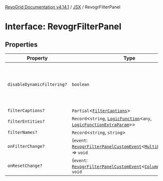 [RevoGrid Documentation v4.14.1](README.md) / [JSX](Namespace.JSX.md) / RevogrFilterPanel

# Interface: RevogrFilterPanel

## Properties

| Property | Type | Description | Defined in |
| ------ | ------ | ------ | ------ |
| `disableDynamicFiltering?` | `boolean` | Disables dynamic filtering. A way to apply filters on Save only | [src/components.d.ts:1840](https://github.com/revolist/revogrid/blob/925db466c3d20933669e374666cd0ddbe00cac19/src/components.d.ts#L1840) |
| `filterCaptions?` | `Partial`\<[`FilterCaptions`](Interface.FilterCaptions.md)\> | - | [src/components.d.ts:1841](https://github.com/revolist/revogrid/blob/925db466c3d20933669e374666cd0ddbe00cac19/src/components.d.ts#L1841) |
| `filterEntities?` | `Record`\<`string`, [`LogicFunction`](Interface.LogicFunction.md)\<`any`, [`LogicFunctionExtraParam`](TypeAlias.LogicFunctionExtraParam.md)\>\> | - | [src/components.d.ts:1842](https://github.com/revolist/revogrid/blob/925db466c3d20933669e374666cd0ddbe00cac19/src/components.d.ts#L1842) |
| `filterNames?` | `Record`\<`string`, `string`\> | - | [src/components.d.ts:1843](https://github.com/revolist/revogrid/blob/925db466c3d20933669e374666cd0ddbe00cac19/src/components.d.ts#L1843) |
| `onFilterChange?` | (`event`: [`RevogrFilterPanelCustomEvent`](Interface.RevogrFilterPanelCustomEvent.md)\<[`MultiFilterItem`](Interface.MultiFilterItem.md)\>) => `void` | - | [src/components.d.ts:1844](https://github.com/revolist/revogrid/blob/925db466c3d20933669e374666cd0ddbe00cac19/src/components.d.ts#L1844) |
| `onResetChange?` | (`event`: [`RevogrFilterPanelCustomEvent`](Interface.RevogrFilterPanelCustomEvent.md)\<[`ColumnProp`](TypeAlias.ColumnProp.md)\>) => `void` | - | [src/components.d.ts:1845](https://github.com/revolist/revogrid/blob/925db466c3d20933669e374666cd0ddbe00cac19/src/components.d.ts#L1845) |
